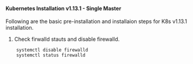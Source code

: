 
#### Kubernetes Installation v1.13.1 - Single Master

Following are the basic pre-installation and installaion steps for K8s v1.13.1 installation.

  1. Check firwalld stauts and disable firewalld.
  ```
      systemctl disable firewalld
      systemctl status firewalld
  ```    
